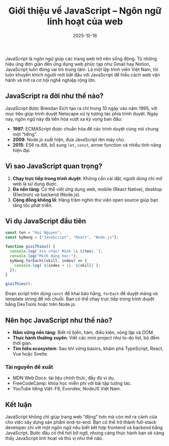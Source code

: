 ﻿---
title: "Giới thiệu về JavaScript – Ngôn ngữ linh hoạt của web"
date: 2025-10-16
draft: false
tags: ["JavaScript", "Lập trình"]
categories: ["Lập trình"]
description: "Tổng quan về JavaScript, lịch sử phát triển và lý do ngôn ngữ này thống trị trình duyệt."
image: "/images/posts/gioi-thieu-javascript.jpg"
---

JavaScript là ngôn ngữ giúp các trang web trở nên sống động. Từ những hiệu ứng đơn giản đến ứng dụng web phức tạp như Gmail hay Notion, JavaScript luôn đóng vai trò trung tâm. Là một lập trình viên Việt Nam, tôi luôn khuyến khích người mới bắt đầu với JavaScript để hiểu cách web vận hành và mở ra cơ hội nghề nghiệp rộng lớn.

## JavaScript ra đời như thế nào?

JavaScript được Brendan Eich tạo ra chỉ trong 10 ngày vào năm 1995, với mục tiêu giúp trình duyệt Netscape xử lý tương tác phía trình duyệt. Ngày nay, ngôn ngữ này đã tiến hóa vượt xa kỳ vọng ban đầu:

- **1997**: ECMAScript được chuẩn hóa để các trình duyệt cùng nói chung một “tiếng”.  
- **2009**: Node.js xuất hiện, đưa JavaScript lên máy chủ.  
- **2015**: ES6 ra đời, bổ sung `let`, `const`, arrow function và nhiều tính năng hiện đại.  

## Vì sao JavaScript quan trọng?

1. **Chạy trực tiếp trong trình duyệt**: Không cần cài đặt, người dùng chỉ mở web là sử dụng được.  
2. **Đa nền tảng**: Có thể viết ứng dụng web, mobile (React Native), desktop (Electron) và backend (Node.js).  
3. **Cộng đồng khổng lồ**: Hàng trăm nghìn thư viện open source giúp bạn tăng tốc phát triển.  

## Ví dụ JavaScript đầu tiên

```javascript
const ten = "Hai Nguyen";
const kyNang = ["JavaScript", "React", "Node.js"];

function gioiThieu() {
  console.log(`Xin chào! Mình là ${ten}.`);
  console.log("Mình đang học:");
  kyNang.forEach((skill, index) => {
    console.log(`${index + 1}. ${skill}`);
  });
}

gioiThieu();
```

Đoạn script trên dùng `const` để khai báo hằng, `forEach` để duyệt mảng và template string để nối chuỗi. Bạn có thể chạy trực tiếp trong trình duyệt bằng DevTools hoặc trên Node.js.

## Nên học JavaScript như thế nào?

- **Nắm vững nền tảng**: Biết rõ biến, hàm, điều kiện, vòng lặp và DOM.  
- **Thực hành thường xuyên**: Viết các mini project như to-do list, bộ đếm thời gian.  
- **Tìm hiểu ecosystem**: Sau khi vững basics, khám phá TypeScript, React, Vue hoặc Svelte.  

### Tài nguyên đề xuất

- MDN Web Docs: tài liệu chính thức, đầy đủ ví dụ.  
- FreeCodeCamp: khóa học miễn phí với bài tập tương tác.  
- YouTube tiếng Việt: F8, Evondev, NodeJS Việt Nam.  

## Kết luận

JavaScript không chỉ giúp trang web “động” hơn mà còn mở ra cánh cửa cho việc xây dựng sản phẩm end-to-end. Bạn có thể trở thành full-stack developer chỉ với một ngôn ngữ nếu biết kết hợp frontend và backend bằng JavaScript. Bước đầu có thể hơi bỡ ngỡ, nhưng càng thực hành bạn sẽ càng thấy JavaScript linh hoạt và thú vị như thế nào.
